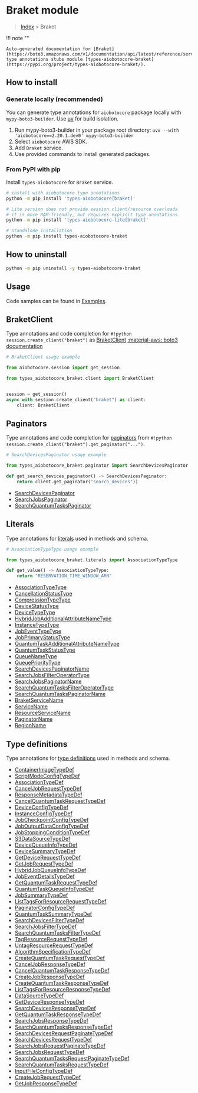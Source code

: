 # Braket module

> [Index](../README.md) > Braket


!!! note ""

    Auto-generated documentation for [Braket](https://boto3.amazonaws.com/v1/documentation/api/latest/reference/services/braket.html#braket)
    type annotations stubs module [types-aiobotocore-braket](https://pypi.org/project/types-aiobotocore-braket/).

## How to install

### Generate locally (recommended)

You can generate type annotations for `aiobotocore` package locally with `mypy-boto3-builder`.
Use [uv](https://docs.astral.sh/uv/getting-started/installation/) for build isolation.

1. Run mypy-boto3-builder in your package root directory: `uvx --with 'aiobotocore==2.20.1.dev0' mypy-boto3-builder`
1. Select `aiobotocore` AWS SDK.
1. Add `Braket` service.
1. Use provided commands to install generated packages.



### From PyPI with pip

Install `types-aiobotocore` for `Braket` service.

```bash
# install with aiobotocore type annotations
python -m pip install 'types-aiobotocore[braket]'

# Lite version does not provide session.client/resource overloads
# it is more RAM-friendly, but requires explicit type annotations
python -m pip install 'types-aiobotocore-lite[braket]'

# standalone installation
python -m pip install types-aiobotocore-braket
```



## How to uninstall

```bash
python -m pip uninstall -y types-aiobotocore-braket
```

## Usage

Code samples can be found in [Examples](./usage.md).

## BraketClient

Type annotations and code completion for  `#!python session.create_client("braket")` as [BraketClient](./client.md)
[:material-aws: boto3 documentation](https://boto3.amazonaws.com/v1/documentation/api/latest/reference/services/braket.html#Braket.Client)

```python
# BraketClient usage example

from aiobotocore.session import get_session

from types_aiobotocore_braket.client import BraketClient


session = get_session()
async with session.create_client("braket") as client:
    client: BraketClient
```


## Paginators

Type annotations and code completion for
[paginators](./paginators.md)
from `#!python session.create_client("braket").get_paginator("...")`.

```python
# SearchDevicesPaginator usage example

from types_aiobotocore_braket.paginator import SearchDevicesPaginator

def get_search_devices_paginator() -> SearchDevicesPaginator:
    return client.get_paginator("search_devices"))
```

- [SearchDevicesPaginator](./paginators.md#searchdevicespaginator)
- [SearchJobsPaginator](./paginators.md#searchjobspaginator)
- [SearchQuantumTasksPaginator](./paginators.md#searchquantumtaskspaginator)








## Literals

Type annotations for [literals](./literals.md) used in methods and schema.

```python
# AssociationTypeType usage example

from types_aiobotocore_braket.literals import AssociationTypeType

def get_value() -> AssociationTypeType:
    return "RESERVATION_TIME_WINDOW_ARN"
```

- [AssociationTypeType](./literals.md#associationtypetype)
- [CancellationStatusType](./literals.md#cancellationstatustype)
- [CompressionTypeType](./literals.md#compressiontypetype)
- [DeviceStatusType](./literals.md#devicestatustype)
- [DeviceTypeType](./literals.md#devicetypetype)
- [HybridJobAdditionalAttributeNameType](./literals.md#hybridjobadditionalattributenametype)
- [InstanceTypeType](./literals.md#instancetypetype)
- [JobEventTypeType](./literals.md#jobeventtypetype)
- [JobPrimaryStatusType](./literals.md#jobprimarystatustype)
- [QuantumTaskAdditionalAttributeNameType](./literals.md#quantumtaskadditionalattributenametype)
- [QuantumTaskStatusType](./literals.md#quantumtaskstatustype)
- [QueueNameType](./literals.md#queuenametype)
- [QueuePriorityType](./literals.md#queueprioritytype)
- [SearchDevicesPaginatorName](./literals.md#searchdevicespaginatorname)
- [SearchJobsFilterOperatorType](./literals.md#searchjobsfilteroperatortype)
- [SearchJobsPaginatorName](./literals.md#searchjobspaginatorname)
- [SearchQuantumTasksFilterOperatorType](./literals.md#searchquantumtasksfilteroperatortype)
- [SearchQuantumTasksPaginatorName](./literals.md#searchquantumtaskspaginatorname)
- [BraketServiceName](./literals.md#braketservicename)
- [ServiceName](./literals.md#servicename)
- [ResourceServiceName](./literals.md#resourceservicename)
- [PaginatorName](./literals.md#paginatorname)
- [RegionName](./literals.md#regionname)




## Type definitions

Type annotations for [type definitions](./type_defs.md) used in methods and schema.

- [ContainerImageTypeDef](./type_defs.md#containerimagetypedef)
- [ScriptModeConfigTypeDef](./type_defs.md#scriptmodeconfigtypedef)
- [AssociationTypeDef](./type_defs.md#associationtypedef)
- [CancelJobRequestTypeDef](./type_defs.md#canceljobrequesttypedef)
- [ResponseMetadataTypeDef](./type_defs.md#responsemetadatatypedef)
- [CancelQuantumTaskRequestTypeDef](./type_defs.md#cancelquantumtaskrequesttypedef)
- [DeviceConfigTypeDef](./type_defs.md#deviceconfigtypedef)
- [InstanceConfigTypeDef](./type_defs.md#instanceconfigtypedef)
- [JobCheckpointConfigTypeDef](./type_defs.md#jobcheckpointconfigtypedef)
- [JobOutputDataConfigTypeDef](./type_defs.md#joboutputdataconfigtypedef)
- [JobStoppingConditionTypeDef](./type_defs.md#jobstoppingconditiontypedef)
- [S3DataSourceTypeDef](./type_defs.md#s3datasourcetypedef)
- [DeviceQueueInfoTypeDef](./type_defs.md#devicequeueinfotypedef)
- [DeviceSummaryTypeDef](./type_defs.md#devicesummarytypedef)
- [GetDeviceRequestTypeDef](./type_defs.md#getdevicerequesttypedef)
- [GetJobRequestTypeDef](./type_defs.md#getjobrequesttypedef)
- [HybridJobQueueInfoTypeDef](./type_defs.md#hybridjobqueueinfotypedef)
- [JobEventDetailsTypeDef](./type_defs.md#jobeventdetailstypedef)
- [GetQuantumTaskRequestTypeDef](./type_defs.md#getquantumtaskrequesttypedef)
- [QuantumTaskQueueInfoTypeDef](./type_defs.md#quantumtaskqueueinfotypedef)
- [JobSummaryTypeDef](./type_defs.md#jobsummarytypedef)
- [ListTagsForResourceRequestTypeDef](./type_defs.md#listtagsforresourcerequesttypedef)
- [PaginatorConfigTypeDef](./type_defs.md#paginatorconfigtypedef)
- [QuantumTaskSummaryTypeDef](./type_defs.md#quantumtasksummarytypedef)
- [SearchDevicesFilterTypeDef](./type_defs.md#searchdevicesfiltertypedef)
- [SearchJobsFilterTypeDef](./type_defs.md#searchjobsfiltertypedef)
- [SearchQuantumTasksFilterTypeDef](./type_defs.md#searchquantumtasksfiltertypedef)
- [TagResourceRequestTypeDef](./type_defs.md#tagresourcerequesttypedef)
- [UntagResourceRequestTypeDef](./type_defs.md#untagresourcerequesttypedef)
- [AlgorithmSpecificationTypeDef](./type_defs.md#algorithmspecificationtypedef)
- [CreateQuantumTaskRequestTypeDef](./type_defs.md#createquantumtaskrequesttypedef)
- [CancelJobResponseTypeDef](./type_defs.md#canceljobresponsetypedef)
- [CancelQuantumTaskResponseTypeDef](./type_defs.md#cancelquantumtaskresponsetypedef)
- [CreateJobResponseTypeDef](./type_defs.md#createjobresponsetypedef)
- [CreateQuantumTaskResponseTypeDef](./type_defs.md#createquantumtaskresponsetypedef)
- [ListTagsForResourceResponseTypeDef](./type_defs.md#listtagsforresourceresponsetypedef)
- [DataSourceTypeDef](./type_defs.md#datasourcetypedef)
- [GetDeviceResponseTypeDef](./type_defs.md#getdeviceresponsetypedef)
- [SearchDevicesResponseTypeDef](./type_defs.md#searchdevicesresponsetypedef)
- [GetQuantumTaskResponseTypeDef](./type_defs.md#getquantumtaskresponsetypedef)
- [SearchJobsResponseTypeDef](./type_defs.md#searchjobsresponsetypedef)
- [SearchQuantumTasksResponseTypeDef](./type_defs.md#searchquantumtasksresponsetypedef)
- [SearchDevicesRequestPaginateTypeDef](./type_defs.md#searchdevicesrequestpaginatetypedef)
- [SearchDevicesRequestTypeDef](./type_defs.md#searchdevicesrequesttypedef)
- [SearchJobsRequestPaginateTypeDef](./type_defs.md#searchjobsrequestpaginatetypedef)
- [SearchJobsRequestTypeDef](./type_defs.md#searchjobsrequesttypedef)
- [SearchQuantumTasksRequestPaginateTypeDef](./type_defs.md#searchquantumtasksrequestpaginatetypedef)
- [SearchQuantumTasksRequestTypeDef](./type_defs.md#searchquantumtasksrequesttypedef)
- [InputFileConfigTypeDef](./type_defs.md#inputfileconfigtypedef)
- [CreateJobRequestTypeDef](./type_defs.md#createjobrequesttypedef)
- [GetJobResponseTypeDef](./type_defs.md#getjobresponsetypedef)

